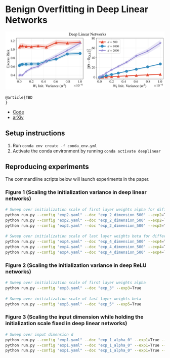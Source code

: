 # Benign Overfitting in Deep Linear Networks

![Excess Risk as the initialization variance is scaled](figures/scaling_alpha.png)
```
@article{TBD
}
```

- [Code](https://github.com/niladri-chatterji/Benign-Overfitting-in-Deep-Linear-Networks)
- [arXiv](TBD)

## Setup instructions

1. Run `conda env create -f conda_env.yml`
2. Activate the conda environment by running `conda activate deeplinear`

## Reproducing experiments

The commandline scripts below will launch experiments in the paper.


### Figure 1 (Scaling the initialization variance in deep linear networks)


```bash
# Sweep over initialization scale of first layer weights alpha for different values of input dimension
python run.py --config "exp2.yaml" --doc "exp_2_dimension_500" --exp2=True --dimension=500
python run.py --config "exp2.yaml" --doc "exp_2_dimension_500" --exp2=True --dimension=1000
python run.py --config "exp2.yaml" --doc "exp_2_dimension_500" --exp2=True --dimension=2000

# Sweep over initialization scale of last layer weights beta for different values of input dimension
python run.py --config "exp4.yaml" --doc "exp_4_dimension_500" --exp4=True --dimension=500
python run.py --config "exp4.yaml" --doc "exp_4_dimension_500" --exp4=True --dimension=1000
python run.py --config "exp4.yaml" --doc "exp_4_dimension_500" --exp4=True --dimension=2000
```
### Figure 2 (Scaling the initialization variance in deep ReLU networks)


```bash
# Sweep over initialization scale of first layer weights alpha
python run.py --config "exp3.yaml" --doc "exp_3" --exp3=True

# Sweep over initialization scale of last layer weights beta
python run.py --config "exp5.yaml" --doc "exp_5" --exp5=True
```
### Figure 3 (Scaling the input dimension while holding the initialization scale fixed in deep linear networks)


```bash
# Sweep over input dimension d
python run.py --config "exp1.yaml" --doc "exp_1_alpha_0" --exp1=True --alpha=0.0
python run.py --config "exp1.yaml" --doc "exp_1_alpha_0" --exp1=True --alpha=1e-4
python run.py --config "exp1.yaml" --doc "exp_1_alpha_0" --exp1=True --alpha=1e-3
```
